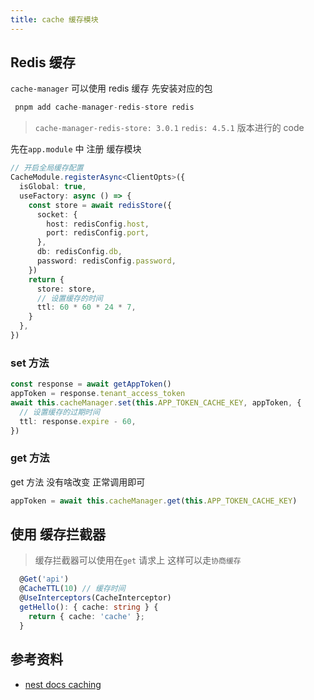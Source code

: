 ```yaml
---
title: cache 缓存模块
---
```


## Redis 缓存

`cache-manager` 可以使用 redis 缓存
先安装对应的包

```ts
 pnpm add cache-manager-redis-store redis
```

> `cache-manager-redis-store: 3.0.1` `redis: 4.5.1` 版本进行的 code

先在`app.module` 中 注册 缓存模块

```ts
// 开启全局缓存配置
CacheModule.registerAsync<ClientOpts>({
  isGlobal: true,
  useFactory: async () => {
    const store = await redisStore({
      socket: {
        host: redisConfig.host,
        port: redisConfig.port,
      },
      db: redisConfig.db,
      password: redisConfig.password,
    })
    return {
      store: store,
      // 设置缓存的时间
      ttl: 60 * 60 * 24 * 7,
    }
  },
})
```

### set 方法

```ts
const response = await getAppToken()
appToken = response.tenant_access_token
await this.cacheManager.set(this.APP_TOKEN_CACHE_KEY, appToken, {
  // 设置缓存的过期时间
  ttl: response.expire - 60,
})
```

### get 方法

get 方法 没有啥改变 正常调用即可

```ts
appToken = await this.cacheManager.get(this.APP_TOKEN_CACHE_KEY)
```

## 使用 缓存拦截器

> 缓存拦截器可以使用在`get` 请求上 这样可以走`协商缓存`

```ts
  @Get('api')
  @CacheTTL(10) // 缓存时间
  @UseInterceptors(CacheInterceptor)
  getHello(): { cache: string } {
    return { cache: 'cache' };
  }
```

## 参考资料

- [nest docs caching](https://docs.nestjs.com/techniques/caching)
